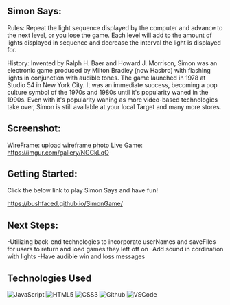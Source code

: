 ## Simon Says:

Rules: Repeat the light sequence displayed by the computer and advance to the next level, or you lose the game. Each level will add to the amount of lights displayed in sequence and decrease the interval the light is displayed for. 

History: Invented by Ralph H. Baer and Howard J. Morrison, Simon was an electronic game produced by Milton Bradley (now Hasbro) with flashing lights in conjunction with audible tones. The game launched in 1978 at Studio 54 in New York City. It was an immediate success, becoming a pop culture symbol of the 1970s and 1980s until it's popularity waned in the 1990s. Even with it's popularity waning as more video-based technologies take over, Simon is still available at your local Target and many more stores.

## Screenshot: 

WireFrame: upload wireframe photo
Live Game: https://imgur.com/gallery/NGCkLqO


## Getting Started: 
Click the below link to play Simon Says and have fun!

https://bushfaced.github.io/SimonGame/

## Next Steps: 
-Utilizing back-end technologies to incorporate userNames and saveFiles for users to return and load games they left off on -Add sound in cordination with lights
-Have audible win and loss messages


## <h2 align="left">Technologies Used </h2>

![JavaScript](https://img.shields.io/badge/-JavaScript-333?style=flat&logo=javascript)  ![HTML5](https://img.shields.io/badge/-HTML5-333?style=flat&logo=html5)
![CSS3](https://img.shields.io/badge/-CSS-333?style=flat&logo=css3) ![Github](https://img.shields.io/badge/-GitHub-333?style=flat&logo=github)
![VSCode](https://img.shields.io/badge/-VS_Code-333?style=flat&logo=visualstudio)